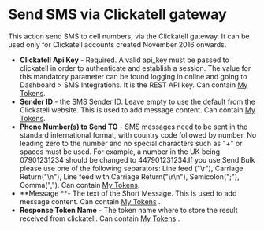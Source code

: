 # Send SMS via Clickatell gateway

This action send SMS to cell numbers, via the Clickatell gateway. It can be used only for Clickatell accounts created November 2016 onwards.

* **Clickatell Api Key** - Required. A valid api\_key must be passed to clickatell in order to authenticate and establish a session. The value for this mandatory parameter can be found logging in online and going to Dashboard &gt; SMS Integrations. It is the REST API key. Can contain [My Tokens](http://www.dnnsharp.com/dnn/modules/my-custom-tokens).
* **Sender ID** - the SMS Sender ID. Leave empty to use the default from the Clickatell website. This is used to add message content. Can contain [My Tokens](http://www.dnnsharp.com/dnn/modules/my-custom-tokens). 
* **Phone Number\(s\) to Send TO** - SMS messages need to be sent in the standard international format, with country code followed by number. No leading zero to the number and no special characters such as "+" or spaces must be used. For example, a number in the UK being 07901231234 should be changed to 447901231234.If you use Send Bulk please use one of the following separators: Line feed \("\r"\), Carriage Return\("\n"\), Line feed with Carriage Return\("\r\n"\), Semicolon\(";"\), Comma\(","\). Can contain  [My Tokens](http://www.dnnsharp.com/dnn/modules/my-custom-tokens).
* **Message **- The text of the Short Message. This is used to add message content. Can contain [My Tokens](http://www.dnnsharp.com/dnn/modules/my-custom-tokens) .
* **Response Token Name** - The token name where to store the result received from clickatell. Can contain [My Tokens](http://www.dnnsharp.com/dnn/modules/my-custom-tokens) .



